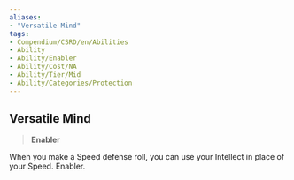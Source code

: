 ```yaml
---
aliases:
- "Versatile Mind"
tags:
- Compendium/CSRD/en/Abilities
- Ability
- Ability/Enabler
- Ability/Cost/NA
- Ability/Tier/Mid
- Ability/Categories/Protection
---
```


  
## Versatile Mind  
>**Enabler**
  
When you make a Speed defense roll, you can use your Intellect in place of your Speed. Enabler.